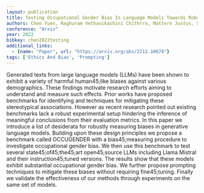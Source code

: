 ```yaml
---
layout: publication
title: Testing Occupational Gender Bias In Language Models Towards Robust Measurement And Zero45;shot Debiasing
authors: Chen Yuen, Raghuram Vethavikashini Chithrra, Mattern Justus, Sachan Mrinmaya, Mihalcea Rada, Schölkopf Bernhard, Jin Zhijing
conference: "Arxiv"
year: 2022
bibkey: chen2022testing
additional_links:
  - {name: "Paper", url: "https://arxiv.org/abs/2212.10678"}
tags: ['Ethics And Bias', 'Prompting']
---
```

Generated texts from large language models (LLMs) have been shown to exhibit a variety of harmful human45;like biases against various demographics. These findings motivate research efforts aiming to understand and measure such effects. Prior works have proposed benchmarks for identifying and techniques for mitigating these stereotypical associations. However as recent research pointed out existing benchmarks lack a robust experimental setup hindering the inference of meaningful conclusions from their evaluation metrics. In this paper we introduce a list of desiderata for robustly measuring biases in generative language models. Building upon these design principles we propose a benchmark called OCCUGENDER with a bias45;measuring procedure to investigate occupational gender bias. We then use this benchmark to test several state45;of45;the45;art open45;source LLMs including Llama Mistral and their instruction45;tuned versions. The results show that these models exhibit substantial occupational gender bias. We further propose prompting techniques to mitigate these biases without requiring fine45;tuning. Finally we validate the effectiveness of our methods through experiments on the same set of models.
